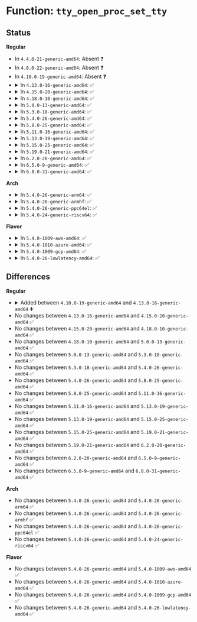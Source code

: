 # Function: <code>tty_open_proc_set_tty</code>

## Status
<b>Regular</b>
<ul>
<li>
In <code>4.4.0-21-generic-amd64</code>: Absent ❓
</li>
<li>
In <code>4.8.0-22-generic-amd64</code>: Absent ❓
</li>
<li>
In <code>4.10.0-19-generic-amd64</code>: Absent ❓
</li>
<li>
<details>
<summary>In <code>4.13.0-16-generic-amd64</code>: ✅</summary>

```c
void tty_open_proc_set_tty(struct file * filp, struct tty_struct * tty)
```

```json
{
  "name": "tty_open_proc_set_tty",
  "collision_type": "Unique Global",
  "inline_type": "No",
  "funcs": [
    {
      "addr": 18446744071584600224,
      "name": "tty_open_proc_set_tty",
      "external": true,
      "loc": "drivers/tty/tty_jobctrl.c:127",
      "file": "drivers/tty/tty_jobctrl.c",
      "inline": "seen, unknown",
      "caller_inline": [],
      "caller_func": [
        "drivers/tty/tty_io.c:tty_open"
      ]
    }
  ],
  "symbols": [
    {
      "addr": 18446744071584600224,
      "name": "tty_open_proc_set_tty",
      "section": ".text",
      "bind": "STB_GLOBAL",
      "size": 172
    }
  ]
}
```
</details>
</li>
<li>
<details>
<summary>In <code>4.15.0-20-generic-amd64</code>: ✅</summary>

```c
void tty_open_proc_set_tty(struct file * filp, struct tty_struct * tty)
```

```json
{
  "name": "tty_open_proc_set_tty",
  "collision_type": "Unique Global",
  "inline_type": "No",
  "funcs": [
    {
      "addr": 18446744071585012672,
      "name": "tty_open_proc_set_tty",
      "external": true,
      "loc": "drivers/tty/tty_jobctrl.c:128",
      "file": "drivers/tty/tty_jobctrl.c",
      "inline": "seen, unknown",
      "caller_inline": [],
      "caller_func": [
        "drivers/tty/tty_io.c:tty_open"
      ]
    }
  ],
  "symbols": [
    {
      "addr": 18446744071585012672,
      "name": "tty_open_proc_set_tty",
      "section": ".text",
      "bind": "STB_GLOBAL",
      "size": 172
    }
  ]
}
```
</details>
</li>
<li>
<details>
<summary>In <code>4.18.0-10-generic-amd64</code>: ✅</summary>

```c
void tty_open_proc_set_tty(struct file * filp, struct tty_struct * tty)
```

```json
{
  "name": "tty_open_proc_set_tty",
  "collision_type": "Unique Global",
  "inline_type": "No",
  "funcs": [
    {
      "addr": 18446744071585246832,
      "name": "tty_open_proc_set_tty",
      "external": true,
      "loc": "drivers/tty/tty_jobctrl.c:128",
      "file": "drivers/tty/tty_jobctrl.c",
      "inline": "seen, unknown",
      "caller_inline": [],
      "caller_func": [
        "drivers/tty/tty_io.c:tty_open"
      ]
    }
  ],
  "symbols": [
    {
      "addr": 18446744071585246832,
      "name": "tty_open_proc_set_tty",
      "section": ".text",
      "bind": "STB_GLOBAL",
      "size": 172
    }
  ]
}
```
</details>
</li>
<li>
<details>
<summary>In <code>5.0.0-13-generic-amd64</code>: ✅</summary>

```c
void tty_open_proc_set_tty(struct file * filp, struct tty_struct * tty)
```

```json
{
  "name": "tty_open_proc_set_tty",
  "collision_type": "Unique Global",
  "inline_type": "No",
  "funcs": [
    {
      "addr": 18446744071585366240,
      "name": "tty_open_proc_set_tty",
      "external": true,
      "loc": "drivers/tty/tty_jobctrl.c:128",
      "file": "drivers/tty/tty_jobctrl.c",
      "inline": "seen, unknown",
      "caller_inline": [],
      "caller_func": [
        "drivers/tty/tty_io.c:tty_open"
      ]
    }
  ],
  "symbols": [
    {
      "addr": 18446744071585366240,
      "name": "tty_open_proc_set_tty",
      "section": ".text",
      "bind": "STB_GLOBAL",
      "size": 172
    }
  ]
}
```
</details>
</li>
<li>
<details>
<summary>In <code>5.3.0-18-generic-amd64</code>: ✅</summary>

```c
void tty_open_proc_set_tty(struct file * filp, struct tty_struct * tty)
```

```json
{
  "name": "tty_open_proc_set_tty",
  "collision_type": "Unique Global",
  "inline_type": "No",
  "funcs": [
    {
      "addr": 18446744071585579968,
      "name": "tty_open_proc_set_tty",
      "external": true,
      "loc": "drivers/tty/tty_jobctrl.c:128",
      "file": "drivers/tty/tty_jobctrl.c",
      "inline": "seen, unknown",
      "caller_inline": [],
      "caller_func": [
        "drivers/tty/tty_io.c:tty_open"
      ]
    }
  ],
  "symbols": [
    {
      "addr": 18446744071585579968,
      "name": "tty_open_proc_set_tty",
      "section": ".text",
      "bind": "STB_GLOBAL",
      "size": 157
    }
  ]
}
```
</details>
</li>
<li>
<details>
<summary>In <code>5.4.0-26-generic-amd64</code>: ✅</summary>

```c
void tty_open_proc_set_tty(struct file * filp, struct tty_struct * tty)
```

```json
{
  "name": "tty_open_proc_set_tty",
  "collision_type": "Unique Global",
  "inline_type": "No",
  "funcs": [
    {
      "addr": 18446744071585720880,
      "name": "tty_open_proc_set_tty",
      "external": true,
      "loc": "drivers/tty/tty_jobctrl.c:128",
      "file": "drivers/tty/tty_jobctrl.c",
      "inline": "seen, unknown",
      "caller_inline": [],
      "caller_func": [
        "drivers/tty/tty_io.c:tty_open"
      ]
    }
  ],
  "symbols": [
    {
      "addr": 18446744071585720880,
      "name": "tty_open_proc_set_tty",
      "section": ".text",
      "bind": "STB_GLOBAL",
      "size": 157
    }
  ]
}
```
</details>
</li>
<li>
<details>
<summary>In <code>5.8.0-25-generic-amd64</code>: ✅</summary>

```c
void tty_open_proc_set_tty(struct file * filp, struct tty_struct * tty)
```

```json
{
  "name": "tty_open_proc_set_tty",
  "collision_type": "Unique Global",
  "inline_type": "No",
  "funcs": [
    {
      "addr": 18446744071586451392,
      "name": "tty_open_proc_set_tty",
      "external": true,
      "loc": "drivers/tty/tty_jobctrl.c:128",
      "file": "drivers/tty/tty_jobctrl.c",
      "inline": "seen, unknown",
      "caller_inline": [],
      "caller_func": [
        "drivers/tty/tty_io.c:tty_open"
      ]
    }
  ],
  "symbols": [
    {
      "addr": 18446744071586451392,
      "name": "tty_open_proc_set_tty",
      "section": ".text",
      "bind": "STB_GLOBAL",
      "size": 157
    }
  ]
}
```
</details>
</li>
<li>
<details>
<summary>In <code>5.11.0-16-generic-amd64</code>: ✅</summary>

```c
void tty_open_proc_set_tty(struct file * filp, struct tty_struct * tty)
```

```json
{
  "name": "tty_open_proc_set_tty",
  "collision_type": "Unique Global",
  "inline_type": "No",
  "funcs": [
    {
      "addr": 18446744071586565872,
      "name": "tty_open_proc_set_tty",
      "external": true,
      "loc": "drivers/tty/tty_jobctrl.c:130",
      "file": "drivers/tty/tty_jobctrl.c",
      "inline": "seen, unknown",
      "caller_inline": [],
      "caller_func": [
        "drivers/tty/tty_io.c:tty_open"
      ]
    }
  ],
  "symbols": [
    {
      "addr": 18446744071586565872,
      "name": "tty_open_proc_set_tty",
      "section": ".text",
      "bind": "STB_GLOBAL",
      "size": 157
    }
  ]
}
```
</details>
</li>
<li>
<details>
<summary>In <code>5.13.0-19-generic-amd64</code>: ✅</summary>

```c
void tty_open_proc_set_tty(struct file * filp, struct tty_struct * tty)
```

```json
{
  "name": "tty_open_proc_set_tty",
  "collision_type": "Unique Global",
  "inline_type": "No",
  "funcs": [
    {
      "addr": 18446744071586450352,
      "name": "tty_open_proc_set_tty",
      "external": true,
      "loc": "drivers/tty/tty_jobctrl.c:132",
      "file": "drivers/tty/tty_jobctrl.c",
      "inline": "seen, unknown",
      "caller_inline": [],
      "caller_func": [
        "drivers/tty/tty_io.c:tty_open"
      ]
    }
  ],
  "symbols": [
    {
      "addr": 18446744071586450352,
      "name": "tty_open_proc_set_tty",
      "section": ".text",
      "bind": "STB_GLOBAL",
      "size": 157
    }
  ]
}
```
</details>
</li>
<li>
<details>
<summary>In <code>5.15.0-25-generic-amd64</code>: ✅</summary>

```c
void tty_open_proc_set_tty(struct file * filp, struct tty_struct * tty)
```

```json
{
  "name": "tty_open_proc_set_tty",
  "collision_type": "Unique Global",
  "inline_type": "No",
  "funcs": [
    {
      "addr": 18446744071586977296,
      "name": "tty_open_proc_set_tty",
      "external": true,
      "loc": "drivers/tty/tty_jobctrl.c:132",
      "file": "drivers/tty/tty_jobctrl.c",
      "inline": "seen, unknown",
      "caller_inline": [],
      "caller_func": [
        "drivers/tty/tty_io.c:tty_open"
      ]
    }
  ],
  "symbols": [
    {
      "addr": 18446744071586977296,
      "name": "tty_open_proc_set_tty",
      "section": ".text",
      "bind": "STB_GLOBAL",
      "size": 157
    }
  ]
}
```
</details>
</li>
<li>
<details>
<summary>In <code>5.19.0-21-generic-amd64</code>: ✅</summary>

```c
void tty_open_proc_set_tty(struct file * filp, struct tty_struct * tty)
```

```json
{
  "name": "tty_open_proc_set_tty",
  "collision_type": "Unique Global",
  "inline_type": "No",
  "funcs": [
    {
      "addr": 18446744071588274192,
      "name": "tty_open_proc_set_tty",
      "external": true,
      "loc": "drivers/tty/tty_jobctrl.c:132",
      "file": "drivers/tty/tty_jobctrl.c",
      "inline": "seen, unknown",
      "caller_inline": [],
      "caller_func": [
        "drivers/tty/tty_io.c:tty_open"
      ]
    }
  ],
  "symbols": [
    {
      "addr": 18446744071588274192,
      "name": "tty_open_proc_set_tty",
      "section": ".text",
      "bind": "STB_GLOBAL",
      "size": 160
    }
  ]
}
```
</details>
</li>
<li>
<details>
<summary>In <code>6.2.0-20-generic-amd64</code>: ✅</summary>

```c
void tty_open_proc_set_tty(struct file * filp, struct tty_struct * tty)
```

```json
{
  "name": "tty_open_proc_set_tty",
  "collision_type": "Unique Global",
  "inline_type": "No",
  "funcs": [
    {
      "addr": 18446744071589689328,
      "name": "tty_open_proc_set_tty",
      "external": true,
      "loc": "drivers/tty/tty_jobctrl.c:132",
      "file": "drivers/tty/tty_jobctrl.c",
      "inline": "seen, unknown",
      "caller_inline": [],
      "caller_func": [
        "drivers/tty/tty_io.c:tty_open"
      ]
    }
  ],
  "symbols": [
    {
      "addr": 18446744071589689328,
      "name": "tty_open_proc_set_tty",
      "section": ".text",
      "bind": "STB_GLOBAL",
      "size": 160
    }
  ]
}
```
</details>
</li>
<li>
<details>
<summary>In <code>6.5.0-9-generic-amd64</code>: ✅</summary>

```c
void tty_open_proc_set_tty(struct file * filp, struct tty_struct * tty)
```

```json
{
  "name": "tty_open_proc_set_tty",
  "collision_type": "Unique Global",
  "inline_type": "No",
  "funcs": [
    {
      "addr": 18446744071589993968,
      "name": "tty_open_proc_set_tty",
      "external": true,
      "loc": "drivers/tty/tty_jobctrl.c:132",
      "file": "drivers/tty/tty_jobctrl.c",
      "inline": "seen, unknown",
      "caller_inline": [],
      "caller_func": [
        "drivers/tty/tty_io.c:tty_open"
      ]
    }
  ],
  "symbols": [
    {
      "addr": 18446744071589993968,
      "name": "tty_open_proc_set_tty",
      "section": ".text",
      "bind": "STB_GLOBAL",
      "size": 160
    }
  ]
}
```
</details>
</li>
<li>
<details>
<summary>In <code>6.8.0-31-generic-amd64</code>: ✅</summary>

```c
void tty_open_proc_set_tty(struct file * filp, struct tty_struct * tty)
```

```json
{
  "name": "tty_open_proc_set_tty",
  "collision_type": "Unique Global",
  "inline_type": "No",
  "funcs": [
    {
      "addr": 18446744071590332496,
      "name": "tty_open_proc_set_tty",
      "external": true,
      "loc": "drivers/tty/tty_jobctrl.c:132",
      "file": "drivers/tty/tty_jobctrl.c",
      "inline": "seen, unknown",
      "caller_inline": [],
      "caller_func": [
        "drivers/tty/tty_io.c:tty_open"
      ]
    }
  ],
  "symbols": [
    {
      "addr": 18446744071590332496,
      "name": "tty_open_proc_set_tty",
      "section": ".text",
      "bind": "STB_GLOBAL",
      "size": 160
    }
  ]
}
```
</details>
</li>
</ul>
<b>Arch</b>
<ul>
<li>
<details>
<summary>In <code>5.4.0-26-generic-arm64</code>: ✅</summary>

```c
void tty_open_proc_set_tty(struct file * filp, struct tty_struct * tty)
```

```json
{
  "name": "tty_open_proc_set_tty",
  "collision_type": "Unique Global",
  "inline_type": "No",
  "funcs": [
    {
      "addr": 18446603336498414008,
      "name": "tty_open_proc_set_tty",
      "external": true,
      "loc": "drivers/tty/tty_jobctrl.c:128",
      "file": "drivers/tty/tty_jobctrl.c",
      "inline": "seen, unknown",
      "caller_inline": [],
      "caller_func": [
        "drivers/tty/tty_io.c:tty_open"
      ]
    }
  ],
  "symbols": [
    {
      "addr": 18446603336498414008,
      "name": "tty_open_proc_set_tty",
      "section": ".text",
      "bind": "STB_GLOBAL",
      "size": 336
    }
  ]
}
```
</details>
</li>
<li>
<details>
<summary>In <code>5.4.0-26-generic-armhf</code>: ✅</summary>

```c
void tty_open_proc_set_tty(struct file * filp, struct tty_struct * tty)
```

```json
{
  "name": "tty_open_proc_set_tty",
  "collision_type": "Unique Global",
  "inline_type": "No",
  "funcs": [
    {
      "addr": 3231085268,
      "name": "tty_open_proc_set_tty",
      "external": true,
      "loc": "drivers/tty/tty_jobctrl.c:128",
      "file": "drivers/tty/tty_jobctrl.c",
      "inline": "seen, unknown",
      "caller_inline": [],
      "caller_func": [
        "drivers/tty/tty_io.c:tty_open"
      ]
    }
  ],
  "symbols": [
    {
      "addr": 3231085268,
      "name": "tty_open_proc_set_tty",
      "section": ".text",
      "bind": "STB_GLOBAL",
      "size": 244
    }
  ]
}
```
</details>
</li>
<li>
<details>
<summary>In <code>5.4.0-26-generic-ppc64el</code>: ✅</summary>

```c
void tty_open_proc_set_tty(struct file * filp, struct tty_struct * tty)
```

```json
{
  "name": "tty_open_proc_set_tty",
  "collision_type": "Unique Global",
  "inline_type": "No",
  "funcs": [
    {
      "addr": 13835058055291598304,
      "name": "tty_open_proc_set_tty",
      "external": true,
      "loc": "drivers/tty/tty_jobctrl.c:128",
      "file": "drivers/tty/tty_jobctrl.c",
      "inline": "seen, unknown",
      "caller_inline": [],
      "caller_func": [
        "drivers/tty/tty_io.c:tty_open"
      ]
    }
  ],
  "symbols": [
    {
      "addr": 13835058055291598304,
      "name": "tty_open_proc_set_tty",
      "section": ".text",
      "bind": "STB_GLOBAL",
      "size": 304
    }
  ]
}
```
</details>
</li>
<li>
<details>
<summary>In <code>5.4.0-24-generic-riscv64</code>: ✅</summary>

```c
void tty_open_proc_set_tty(struct file * filp, struct tty_struct * tty)
```

```json
{
  "name": "tty_open_proc_set_tty",
  "collision_type": "Unique Global",
  "inline_type": "No",
  "funcs": [
    {
      "addr": 18446743936276070788,
      "name": "tty_open_proc_set_tty",
      "external": true,
      "loc": "drivers/tty/tty_jobctrl.c:128",
      "file": "drivers/tty/tty_jobctrl.c",
      "inline": "seen, unknown",
      "caller_inline": [],
      "caller_func": [
        "drivers/tty/tty_io.c:tty_open"
      ]
    }
  ],
  "symbols": [
    {
      "addr": 18446743936276070788,
      "name": "tty_open_proc_set_tty",
      "section": ".text",
      "bind": "STB_GLOBAL",
      "size": 198
    }
  ]
}
```
</details>
</li>
</ul>
<b>Flavor</b>
<ul>
<li>
<details>
<summary>In <code>5.4.0-1009-aws-amd64</code>: ✅</summary>

```c
void tty_open_proc_set_tty(struct file * filp, struct tty_struct * tty)
```

```json
{
  "name": "tty_open_proc_set_tty",
  "collision_type": "Unique Global",
  "inline_type": "No",
  "funcs": [
    {
      "addr": 18446744071585481904,
      "name": "tty_open_proc_set_tty",
      "external": true,
      "loc": "drivers/tty/tty_jobctrl.c:128",
      "file": "drivers/tty/tty_jobctrl.c",
      "inline": "seen, unknown",
      "caller_inline": [],
      "caller_func": [
        "drivers/tty/tty_io.c:tty_open"
      ]
    }
  ],
  "symbols": [
    {
      "addr": 18446744071585481904,
      "name": "tty_open_proc_set_tty",
      "section": ".text",
      "bind": "STB_GLOBAL",
      "size": 157
    }
  ]
}
```
</details>
</li>
<li>
<details>
<summary>In <code>5.4.0-1010-azure-amd64</code>: ✅</summary>

```c
void tty_open_proc_set_tty(struct file * filp, struct tty_struct * tty)
```

```json
{
  "name": "tty_open_proc_set_tty",
  "collision_type": "Unique Global",
  "inline_type": "No",
  "funcs": [
    {
      "addr": 18446744071585351824,
      "name": "tty_open_proc_set_tty",
      "external": true,
      "loc": "drivers/tty/tty_jobctrl.c:128",
      "file": "drivers/tty/tty_jobctrl.c",
      "inline": "seen, unknown",
      "caller_inline": [],
      "caller_func": [
        "drivers/tty/tty_io.c:tty_open"
      ]
    }
  ],
  "symbols": [
    {
      "addr": 18446744071585351824,
      "name": "tty_open_proc_set_tty",
      "section": ".text",
      "bind": "STB_GLOBAL",
      "size": 151
    }
  ]
}
```
</details>
</li>
<li>
<details>
<summary>In <code>5.4.0-1009-gcp-amd64</code>: ✅</summary>

```c
void tty_open_proc_set_tty(struct file * filp, struct tty_struct * tty)
```

```json
{
  "name": "tty_open_proc_set_tty",
  "collision_type": "Unique Global",
  "inline_type": "No",
  "funcs": [
    {
      "addr": 18446744071585671280,
      "name": "tty_open_proc_set_tty",
      "external": true,
      "loc": "drivers/tty/tty_jobctrl.c:128",
      "file": "drivers/tty/tty_jobctrl.c",
      "inline": "seen, unknown",
      "caller_inline": [],
      "caller_func": [
        "drivers/tty/tty_io.c:tty_open"
      ]
    }
  ],
  "symbols": [
    {
      "addr": 18446744071585671280,
      "name": "tty_open_proc_set_tty",
      "section": ".text",
      "bind": "STB_GLOBAL",
      "size": 157
    }
  ]
}
```
</details>
</li>
<li>
<details>
<summary>In <code>5.4.0-26-lowlatency-amd64</code>: ✅</summary>

```c
void tty_open_proc_set_tty(struct file * filp, struct tty_struct * tty)
```

```json
{
  "name": "tty_open_proc_set_tty",
  "collision_type": "Unique Global",
  "inline_type": "No",
  "funcs": [
    {
      "addr": 18446744071585779408,
      "name": "tty_open_proc_set_tty",
      "external": true,
      "loc": "drivers/tty/tty_jobctrl.c:128",
      "file": "drivers/tty/tty_jobctrl.c",
      "inline": "seen, unknown",
      "caller_inline": [],
      "caller_func": [
        "drivers/tty/tty_io.c:tty_open"
      ]
    }
  ],
  "symbols": [
    {
      "addr": 18446744071585779408,
      "name": "tty_open_proc_set_tty",
      "section": ".text",
      "bind": "STB_GLOBAL",
      "size": 147
    }
  ]
}
```
</details>
</li>
</ul>

## Differences
<b>Regular</b>
<ul>
<li>
<details>
<summary>Added between <code>4.10.0-19-generic-amd64</code> and <code>4.13.0-16-generic-amd64</code> ➕</summary>

```c
void tty_open_proc_set_tty(struct file * filp, struct tty_struct * tty)
```
</details>
</li>
<li>
No changes between <code>4.13.0-16-generic-amd64</code> and <code>4.15.0-20-generic-amd64</code> ✅
</li>
<li>
No changes between <code>4.15.0-20-generic-amd64</code> and <code>4.18.0-10-generic-amd64</code> ✅
</li>
<li>
No changes between <code>4.18.0-10-generic-amd64</code> and <code>5.0.0-13-generic-amd64</code> ✅
</li>
<li>
No changes between <code>5.0.0-13-generic-amd64</code> and <code>5.3.0-18-generic-amd64</code> ✅
</li>
<li>
No changes between <code>5.3.0-18-generic-amd64</code> and <code>5.4.0-26-generic-amd64</code> ✅
</li>
<li>
No changes between <code>5.4.0-26-generic-amd64</code> and <code>5.8.0-25-generic-amd64</code> ✅
</li>
<li>
No changes between <code>5.8.0-25-generic-amd64</code> and <code>5.11.0-16-generic-amd64</code> ✅
</li>
<li>
No changes between <code>5.11.0-16-generic-amd64</code> and <code>5.13.0-19-generic-amd64</code> ✅
</li>
<li>
No changes between <code>5.13.0-19-generic-amd64</code> and <code>5.15.0-25-generic-amd64</code> ✅
</li>
<li>
No changes between <code>5.15.0-25-generic-amd64</code> and <code>5.19.0-21-generic-amd64</code> ✅
</li>
<li>
No changes between <code>5.19.0-21-generic-amd64</code> and <code>6.2.0-20-generic-amd64</code> ✅
</li>
<li>
No changes between <code>6.2.0-20-generic-amd64</code> and <code>6.5.0-9-generic-amd64</code> ✅
</li>
<li>
No changes between <code>6.5.0-9-generic-amd64</code> and <code>6.8.0-31-generic-amd64</code> ✅
</li>
</ul>
<b>Arch</b>
<ul>
<li>
No changes between <code>5.4.0-26-generic-amd64</code> and <code>5.4.0-26-generic-arm64</code> ✅
</li>
<li>
No changes between <code>5.4.0-26-generic-amd64</code> and <code>5.4.0-26-generic-armhf</code> ✅
</li>
<li>
No changes between <code>5.4.0-26-generic-amd64</code> and <code>5.4.0-26-generic-ppc64el</code> ✅
</li>
<li>
No changes between <code>5.4.0-26-generic-amd64</code> and <code>5.4.0-24-generic-riscv64</code> ✅
</li>
</ul>
<b>Flavor</b>
<ul>
<li>
No changes between <code>5.4.0-26-generic-amd64</code> and <code>5.4.0-1009-aws-amd64</code> ✅
</li>
<li>
No changes between <code>5.4.0-26-generic-amd64</code> and <code>5.4.0-1010-azure-amd64</code> ✅
</li>
<li>
No changes between <code>5.4.0-26-generic-amd64</code> and <code>5.4.0-1009-gcp-amd64</code> ✅
</li>
<li>
No changes between <code>5.4.0-26-generic-amd64</code> and <code>5.4.0-26-lowlatency-amd64</code> ✅
</li>
</ul>
